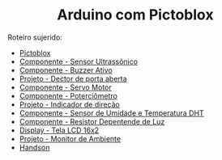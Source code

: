 <h1 align="center">Arduino com Pictoblox</h1>
Roteiro sujerido:

- [Pictoblox](pages/pictoblox.md)
- [Componente - Sensor Ultrassônico](pages/componente_ultrassonico.md)
- [Componente - Buzzer Ativo](pages/componente_buzzer_ativo.md)
- [Projeto - Dector de porta aberta](pages/projeto_detector_porta.md)
- [Componente - Servo Motor](pages/componente_servo_motor.md)
- [Componente - Poterciômetro](pages/componente_potenciometro.md)
- [Projeto - Indicador de direção](pages/projeto_direcao.md)
- [Componente - Sensor de Umidade e Temperatura DHT](pages/componente_dht.md)
- [Componente - Resistor Depentende de Luz](pages/componente_dht.md)
- [Display - Tela LCD 16x2](pages/componente_lcd.md)
- [Projeto - Monitor de Ambiente](pages/projeto_ambiente.md)
- [Handson](pages/handson.md)
